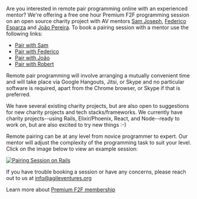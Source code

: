 Are you interested in remote pair programming online with an experienced mentor?  We're offering a free one hour Premium F2F programming session on an open source charity project with AV mentors [Sam Joseph](https://www.agileventures.org/users/sam-joseph), [Federico Esparza](https://www.agileventures.org/users/federico-esparza) and [Jo&#227;o Pereira](https://www.agileventures.org/users/joao-pereira).  To book a pairing session with a mentor use the following links:

* [Pair with Sam](http://bit.ly/pair-with-sam)
* [Pair with Federico](http://bitly.com/pair-with-federico)
* [Pair with Jo&#227;o](http://bitly.com/pair-with-joao)
* [Pair with Robert](https://calendar.google.com/calendar/selfsched?sstoken=UU4yRXh4WXVQWktyfGRlZmF1bHR8ZGUxYjcwZWVlZmZlZWUyZTIzYmE0YTEwMTk2OGYyZTA)

Remote pair programming will involve arranging a mutually convenient time and will take place via Google Hangouts, Jitsi, or Skype and no particular software is required, apart from the Chrome browser, or Skype if that is preferred.

We have several existing charity projects, but are also open to suggestions for new charity projects and tech stacks/frameworks.  We currently have charity projects--using Rails, Elixir/Phoenix, React, and Node--ready to work on, but are also excited to try new things :-)
   
Remote pairing can be at any level from novice programmer to expert.  Our mentor will adjust the complexity of the programming task to suit your level.  Click on the image below to view an example session:

[![Pairing Session on Rails](https://img.youtube.com/vi/5gqxw-s0hfw/0.jpg)](https://www.youtube.com/watch?v=5gqxw-s0hfw)

If you have trouble booking a session or have any concerns, please reach out to us at [info@agileventures.org](info@agileventures.org)

Learn more about [Premium F2F membership](https://www.agileventures.org/premium_f2f)
